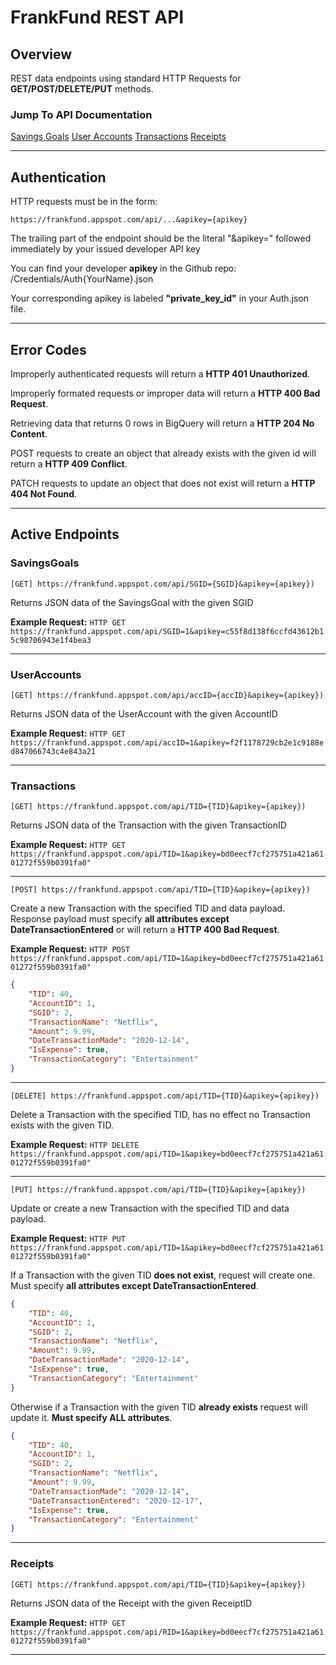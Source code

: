 # FrankFund REST API

## Overview
REST data endpoints using standard HTTP Requests for **GET/POST/DELETE/PUT** methods.


### Jump To API Documentation
[Savings Goals](###savingsgoals)
[User Accounts](###useraccounts)
[Transactions](###transactions)
[Receipts](###receipts)

---

## Authentication
HTTP requests must be in the form:

```https://frankfund.appspot.com/api/...&apikey={apikey}```

The trailing part of the endpoint should be the literal "&apikey="
followed immediately by your issued developer API key

You can find your developer **apikey** in the Github repo:
    /Credentials/Auth{YourName}.json

Your corresponding apikey is labeled **"private_key_id"** in your Auth.json file.

---

## Error Codes
Improperly authenticated requests will return a **HTTP 401 Unauthorized**.

Improperly formated requests or improper data will return a **HTTP 400 Bad Request**.

Retrieving data that returns 0 rows in BigQuery will return a **HTTP 204 No Content**.

POST requests to create an object that already exists with the given id will return a **HTTP 409 Conflict**.

PATCH requests to update an object that does not exist will return a **HTTP 404 Not Found**.

---

## Active Endpoints

### SavingsGoals

```[GET] https://frankfund.appspot.com/api/SGID={SGID}&apikey={apikey})```

Returns JSON data of the SavingsGoal with the given SGID

**Example Request:** ```HTTP GET https://frankfund.appspot.com/api/SGID=1&apikey=c55f8d138f6ccfd43612b15c98706943e1f4bea3```

---

### UserAccounts


```[GET] https://frankfund.appspot.com/api/accID={accID}&apikey={apikey})```

Returns JSON data of the UserAccount with the given AccountID

**Example Request:** ```HTTP GET https://frankfund.appspot.com/api/accID=1&apikey=f2f1178729cb2e1c9188ed847066743c4e843a21```

---

### Transactions
```[GET] https://frankfund.appspot.com/api/TID={TID}&apikey={apikey})```

Returns JSON data of the Transaction with the given TransactionID

**Example Request:**
```HTTP GET https://frankfund.appspot.com/api/TID=1&apikey=bd0eecf7cf275751a421a6101272f559b0391fa0"```

---

```[POST] https://frankfund.appspot.com/api/TID={TID}&apikey={apikey})```

Create a new Transaction with the specified TID and data payload. Response payload must specify **all attributes except DateTransactionEntered** or will return a **HTTP 400 Bad Request**.

**Example Request:**
```HTTP POST https://frankfund.appspot.com/api/TID=1&apikey=bd0eecf7cf275751a421a6101272f559b0391fa0"```
```json
{
	"TID": 40,
	"AccountID": 1,
	"SGID": 2,
	"TransactionName": "Netflix",
	"Amount": 9.99,
	"DateTransactionMade": "2020-12-14",
	"IsExpense": true,
	"TransactionCategory": "Entertainment"
}
```

---

```[DELETE] https://frankfund.appspot.com/api/TID={TID}&apikey={apikey})```

Delete a Transaction with the specified TID, has no effect no Transaction exists with the given TID.

**Example Request:**
```HTTP DELETE https://frankfund.appspot.com/api/TID=1&apikey=bd0eecf7cf275751a421a6101272f559b0391fa0"```

---

```[PUT] https://frankfund.appspot.com/api/TID={TID}&apikey={apikey})```

Update or create a new Transaction with the specified TID and data payload.

**Example Request:**
```HTTP PUT https://frankfund.appspot.com/api/TID=1&apikey=bd0eecf7cf275751a421a6101272f559b0391fa0"```

If a Transaction with the given TID **does not exist**, request will create one. Must specify **all attributes except DateTransactionEntered**.
```json
{
	"TID": 40,
	"AccountID": 1,
	"SGID": 2,
	"TransactionName": "Netflix",
	"Amount": 9.99,
	"DateTransactionMade": "2020-12-14",
	"IsExpense": true,
	"TransactionCategory": "Entertainment"
}
```

Otherwise if a Transaction with the given TID **already exists** request will update it. **Must specify ALL attributes**.
```json
{
	"TID": 40,
	"AccountID": 1,
	"SGID": 2,
	"TransactionName": "Netflix",
	"Amount": 9.99,
	"DateTransactionMade": "2020-12-14",
	"DateTransactionEntered": "2020-12-17",
	"IsExpense": true,
	"TransactionCategory": "Entertainment"
}
```

---

### Receipts

```[GET] https://frankfund.appspot.com/api/TID={TID}&apikey={apikey})```

Returns JSON data of the Receipt with the given ReceiptID

**Example Request:** ```HTTP GET https://frankfund.appspot.com/api/RID=1&apikey=bd0eecf7cf275751a421a6101272f559b0391fa0"```

---



